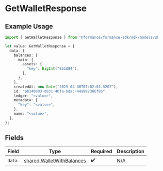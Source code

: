 # GetWalletResponse

## Example Usage

```typescript
import { GetWalletResponse } from "@formance/formance-sdk/sdk/models/shared";

let value: GetWalletResponse = {
  data: {
    balances: {
      main: {
        assets: {
          "key": BigInt("851884"),
        },
      },
    },
    createdAt: new Date("2025-04-30T07:02:01.520Z"),
    id: "bb140003-003c-40fa-bdac-44a982386f86",
    ledger: "<value>",
    metadata: {
      "key": "<value>",
    },
    name: "<value>",
  },
};
```

## Fields

| Field                                                                         | Type                                                                          | Required                                                                      | Description                                                                   |
| ----------------------------------------------------------------------------- | ----------------------------------------------------------------------------- | ----------------------------------------------------------------------------- | ----------------------------------------------------------------------------- |
| `data`                                                                        | [shared.WalletWithBalances](../../../sdk/models/shared/walletwithbalances.md) | :heavy_check_mark:                                                            | N/A                                                                           |